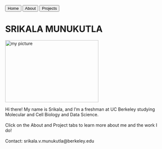 <!DOCTYPE html>
<html>
<body>
<button> Home </button>
<button> About </button>
<button> Projects </button>
<h1><b> SRIKALA MUNUKUTLA </b></h1>
<img
    src = "Users/Srikala/Desktop/Images (GitHub)/me.jpg"
    alt = "my picture"
    width = "300"
    height = "200"
    class = "my-picture">
    </img>
<p> Hi there! My name is Srikala, and I’m a freshman at UC Berkeley studying Molecular and Cell Biology and Data Science. <br> <br>
Click on the About and Project tabs to learn more about me and the work I do! <br> <br>
Contact: srikala.v.munukutla@berkeley.edu </p>
</body>
</html>